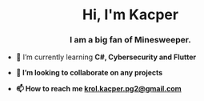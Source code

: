 
<h1 align="center">Hi, I'm Kacper</h1>
<h3 align="center">I am a big fan of Minesweeper.</h3>

- 🌱 I’m currently learning <b>C#, Cybersecurity and Flutter<b/>  <br/>

- 👯 I’m looking to collaborate on <b>any projects<b/>  <br/>

- 📫 How to reach me <b>krol.kacper.pg2@gmail.com<b/> <br/>



 
